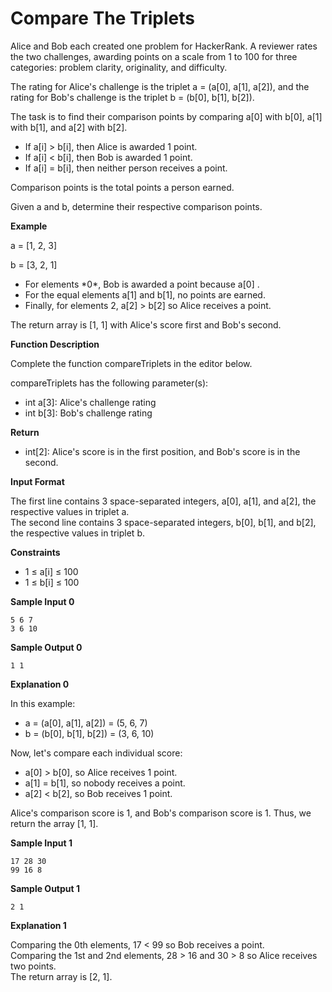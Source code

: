 # Compare The Triplets

Alice and Bob each created one problem for HackerRank. A reviewer rates the two challenges, awarding points on a scale from 1 to 100 for three categories: problem clarity, originality, and difficulty.

The rating for Alice's challenge is the triplet a = (a[0], a[1], a[2]), and the rating for Bob's challenge is the triplet b = (b[0], b[1], b[2]).

The task is to find their comparison points by comparing a[0] with b[0], a[1] with b[1], and a[2] with b[2].

<ul>
<li>If a[i] > b[i], then Alice is awarded 1 point.</li>
<li>If a[i] < b[i], then Bob is awarded 1 point.</li>
<li>If a[i] = b[i], then neither person receives a point.</li>
</ul>
Comparison points is the total points a person earned.

Given a and b, determine their respective comparison points.

<b>Example</b>

a = [1, 2, 3]

b = [3, 2, 1]
<ul>
<li>For elements *0*, Bob is awarded a point because a[0] .</li>
<li>For the equal elements a[1] and b[1], no points are earned.</li>
<li>Finally, for elements 2, a[2] > b[2] so Alice receives a point.</li>
</ul>

The return array is [1, 1] with Alice's score first and Bob's second.

<b>Function Description</b>

Complete the function compareTriplets in the editor below.

compareTriplets has the following parameter(s):

<ul>
<li>int a[3]: Alice's challenge rating</li>
<li>int b[3]: Bob's challenge rating</li>
</ul>

<b>Return</b>
<ul>
<li>int[2]: Alice's score is in the first position, and Bob's score is in the second.</li>
</ul>

<b>Input Format</b>

The first line contains 3 space-separated integers, a[0], a[1], and a[2], the respective values in triplet a. <br>
The second line contains 3 space-separated integers, b[0], b[1], and b[2], the respective values in triplet b.

<b>Constraints</b>

<ul>
<li>1 ≤ a[i] ≤ 100</li>
<li>1 ≤ b[i] ≤ 100</li>
</ul>

<b>Sample Input 0</b>

<code>5 6 7</code> <br>
<code>3 6 10</code>

<b>Sample Output 0</b>

<code>1 1</code>

<b>Explanation 0</b>

In this example:

<ul>
<li>a = (a[0], a[1], a[2]) = (5, 6, 7)</li>
<li>b = (b[0], b[1], b[2]) = (3, 6, 10)</li>
</ul>

Now, let's compare each individual score:

<ul>
<li>a[0] > b[0], so Alice receives 1 point.</li>
<li>a[1] = b[1], so nobody receives a point.</li>
<li>a[2] < b[2], so Bob receives 1 point.</li>
</ul>

Alice's comparison score is 1, and Bob's comparison score is 1. Thus, we return the array [1, 1].

<b>Sample Input 1</b>

<code>17 28 30</code> <br>
<code>99 16 8</code>

<b>Sample Output 1</b>

<code>2 1</code>

<b>Explanation 1</b>

Comparing the 0th elements, 17 < 99 so Bob receives a point. <br>
Comparing the 1st and 2nd elements, 28 > 16 and 30 > 8 so Alice receives two points. <br>
The return array is [2, 1].
